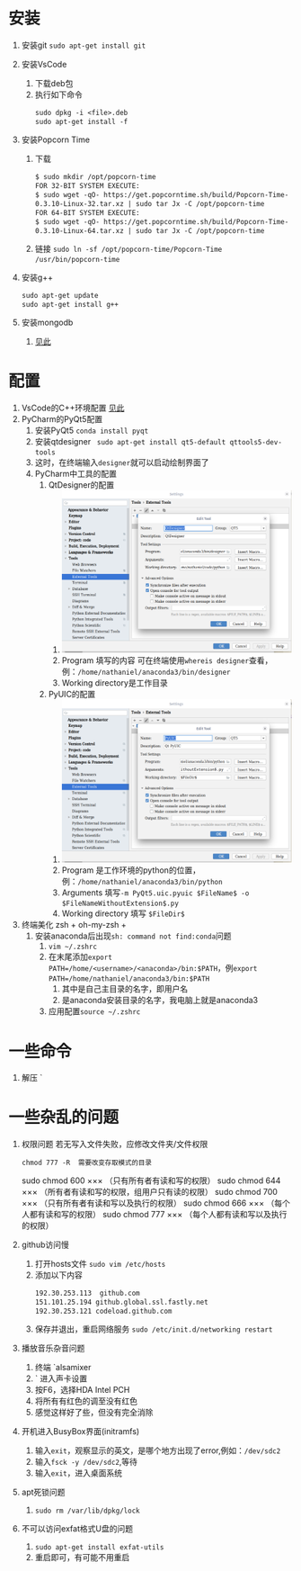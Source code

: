 # 安装

1. 安装git
   `sudo apt-get install git`

2. 安装VsCode
   1. 下载deb包
   2. 执行如下命令
        ```
        sudo dpkg -i <file>.deb
        sudo apt-get install -f
        ```
3. 安装Popcorn Time 
   1. 下载
        ```
        $ sudo mkdir /opt/popcorn-time
        FOR 32-BIT SYSTEM EXECUTE:
        $ sudo wget -qO- https://get.popcorntime.sh/build/Popcorn-Time-0.3.10-Linux-32.tar.xz | sudo tar Jx -C /opt/popcorn-time
        FOR 64-BIT SYSTEM EXECUTE:
        $ sudo wget -qO- https://get.popcorntime.sh/build/Popcorn-Time-0.3.10-Linux-64.tar.xz | sudo tar Jx -C /opt/popcorn-time
        ```
    1. 链接
        `sudo ln -sf /opt/popcorn-time/Popcorn-Time /usr/bin/popcorn-time`
4. 安装g++
    ```
    sudo apt-get update
    sudo apt-get install g++
    ```
5. 安装mongodb
   1. [见此](https://www.jianshu.com/p/f0952b4118ec)

# 配置
1. VsCode的C++环境配置
   [见此](https://blog.csdn.net/qq_34347375/article/details/80851417)
2. PyCharm的PyQt5配置
   1. 安装PyQt5
        `conda install pyqt`
   2. 安装qtdesigner
        ` sudo apt-get install qt5-default qttools5-dev-tools`
   3. 这时，在终端输入`designer`就可以启动绘制界面了
   4. PyCharm中工具的配置
      1. QtDesigner的配置
         1. ![QtDesigner的配置](img/1.png)
         2. Program 填写的内容 可在终端使用`whereis designer`查看，例：`/home/nathaniel/anaconda3/bin/designer`
         3. Working directory是工作目录
      2. PyUIC的配置
         1. ![PyUIC的配置](img/2.png)
         2. Program 是工作环境的python的位置，例：`/home/nathaniel/anaconda3/bin/python`
         3. Arguments 填写`-m PyQt5.uic.pyuic $FileName$ -o $FileNameWithoutExtension$.py `
         4. Working directory 填写 `$FileDir$`
3. 终端美化 zsh + oh-my-zsh + 
   1. 安装anaconda后出现`sh: command not find:conda`问题
      1. `vim ~/.zshrc`
      2. 在末尾添加`export PATH=/home/<username>/<anaconda>/bin:$PATH`，例`export PATH=/home/nathaniel/anaconda3/bin:$PATH`
         1. 其中<username>是自己主目录的名字，即用户名
         2. <anaconda>是anaconda安装目录的名字，我电脑上就是anaconda3
      3. 应用配置`source ~/.zshrc`
# 一些命令
1. 解压
   `

# 一些杂乱的问题
1. 权限问题
   若无写入文件失败，应修改文件夹/文件权限

    ```
    chmod 777 -R  需要改变存取模式的目录
    ```
    sudo chmod 600 ××× （只有所有者有读和写的权限）
    sudo chmod 644 ××× （所有者有读和写的权限，组用户只有读的权限）
    sudo chmod 700 ××× （只有所有者有读和写以及执行的权限）
    sudo chmod 666 ××× （每个人都有读和写的权限）
    sudo chmod 777 ××× （每个人都有读和写以及执行的权限）

2. github访问慢
   1. 打开hosts文件
   `sudo vim /etc/hosts`
   1. 添加以下内容
        ```
        192.30.253.113  github.com
        151.101.25.194 github.global.ssl.fastly.net
        192.30.253.121 codeload.github.com
        ```
    1. 保存并退出，重启网络服务
        `sudo /etc/init.d/networking restart`

3. 播放音乐杂音问题
   1. 终端 `alsamixer
   2. ` 进入声卡设置
   3. 按F6，选择HDA Intel PCH
   4. 将所有有红色的调至没有红色
   5. 感觉这样好了些，但没有完全消除

4. 开机进入BusyBox界面(initramfs)
   1. 输入`exit`，观察显示的英文，是哪个地方出现了error,例如：`/dev/sdc2`
   2. 输入`fsck -y /dev/sdc2`,等待
   3. 输入`exit`，进入桌面系统

5. apt死锁问题
   1. `sudo rm /var/lib/dpkg/lock`

6. 不可以访问exfat格式U盘的问题
   1. `sudo apt-get install exfat-utils`
   2. 重启即可，有可能不用重启